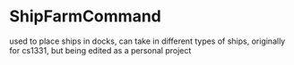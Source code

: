 # ShipFarmCommand

 used to place ships in docks,
 can take in different types of ships,
 originally for cs1331, but being edited as a personal project
